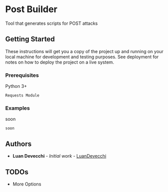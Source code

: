 # Post Builder

Tool that generates scripts for POST attacks

## Getting Started

These instructions will get you a copy of the project up and running on your local machine for development and testing purposes. See deployment for notes on how to deploy the project on a live system.

### Prerequisites

Python 3+

```
Requests Module
```
### Examples

soon

```
soon
```
## Authors

* **Luan Devecchi** - *Initial work* - [LuanDevecchi](https://github.com/LuanDevecchi)


## TODOs

* More Options
